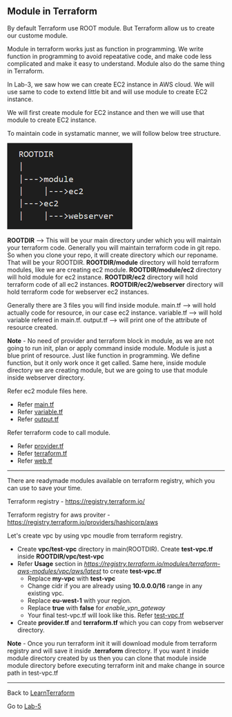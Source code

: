 ## Module in Terraform

By default Terraform use ROOT module. But Terraform allow us to create our custome module.

Module in terraform works just as function in programming. We write function in programming to avoid repeatative code, and make code less complicated and make it easy to understand. Module also do the same thing in Terraform.

In Lab-3, we saw how we can create EC2 instance in AWS cloud. We will use same to code to extend little bit and will use module to create EC2 instance.

We will first create module for EC2 instance and then we will use that module to create EC2 instance.

To maintain code in systamatic manner, we will follow below tree structure.

![dir-struct](/images/terraform-module-dir-struct.PNG)  

**ROOTDIR** --> This will be your main directory under which you will maintain your terraform code. Generally you will maintain terraform code in git repo. So when you clone your repo, it will create directory which our reponame. That will be your ROOTDIR.
**ROOTDIR/module** directory will hold terraform modules, like we are creating ec2 module.
**ROOTDIR/module/ec2** directory will hold module for ec2 instance.
**ROOTDIR/ec2** directory will hold terraform code of all ec2 instances.
**ROOTDIR/ec2/webserver** directory will hold terraform code for webserver ec2 instances.

Generally there are 3 files you will find inside module.
main.tf --> will hold actually code for resource, in our case ec2 instance.
variable.tf --> will hold variable refered in main.tf.
output.tf --> will print one of the attribute of resource created.

**Note** - No need of provider and terraform block in module, as we are not going to run init, plan or apply command inside module. Module is just a blue print of resource. Just like function in programming. We define function, but it only work once it get called. Same here, inside module directory we are creating module, but we are going to use that module inside webserver directory.

Refer ec2 module files here.
- Refer [main.tf](./module/ec2/main.tf)
- Refer [variable.tf](./module/ec2/variable.tf)
- Refer [output.tf](./module/ec2/output.tf)

Refer terraform code to call module.
- Refer [provider.tf](./ec2/webserver/provider.tf)
- Refer [terraform.tf](./ec2/webserver/terraform.tf)
- Refer [web.tf](./ec2/webserver/web.tf)

------

There are readymade modules available on terraform registry, which you can use to save your time.

Terraform registry - https://registry.terraform.io/

Terraform registry for aws proviter - https://registry.terraform.io/providers/hashicorp/aws

Let's create vpc by using vpc moudle from terraform registry.
- Create **vpc/test-vpc** directory in main(ROOTDIR). Create **test-vpc.tf** inside **ROOTDIR/vpc/test-vpc** 
- Refer **Usage** section in *https://registry.terraform.io/modules/terraform-aws-modules/vpc/aws/latest* to create **test-vpc.tf**
    - Replace **my-vpc** with **test-vpc**
    - Change cidr if you are already using **10.0.0.0/16** range in any existing vpc.
    - Replace **eu-west-1** with your region.
    - Replace **true** with **false** for *enable_vpn_gateway*
    - Your final test-vpc.tf will look like this. Refer [test-vpc.tf](./vpc/test-vpc/test-vpc.tf)
- Create **provider.tf** and **terraform.tf** which you can copy from webserver directory.

**Note** - Once you run terraform init it will download module from terraform registry and will save it inside **.terraform** directory. If you want it inside module directory created by us then you can clone that module inside module directory before executing terraform init and make change in source path in test-vpc.tf

------

Back to [LearnTerraform](../Readme.md)

Go to [Lab-5](../Lab-5/Readme.md)